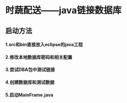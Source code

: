 # 时蔬配送——java链接数据库
## 启动方法
#### 1.src和bin直接放入eclipse的java工程
#### 2.修改本地数据库密码和相关配置
#### 3.尝试DBA包中测试链接
#### 4.创建数据库和测试数据
#### 5.启动MainFrame.java
